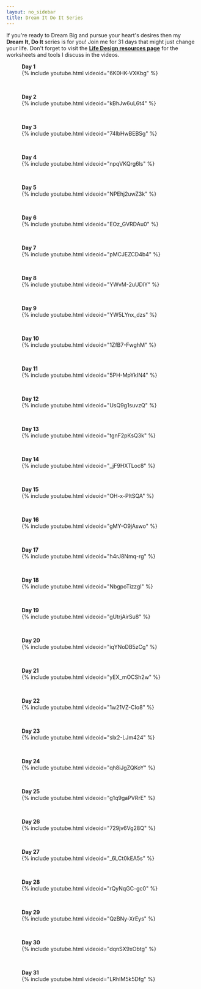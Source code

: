 ```yaml
---
layout: no_sidebar
title: Dream It Do It Series
---
```


If you're ready to Dream Big and pursue your heart's desires then my <b>Dream It, Do It</b> series is for you!  Join me for 31 days that might just change your life.
Don't forget to visit the [**Life Design resources page**](/designyourlife/lifedesignresources.html) for the worksheets and tools I discuss in the videos.
<br>

<div class="row">
  <div class="col-md-4">
  <figure>
  <figcaption><b>Day 1</b></figcaption>
   {% include youtube.html videoid="6K0HK-VXKbg" %}
  </figure>
<br>
</div>

<div class="col-md-4">
  <figure>
  <figcaption><b>Day 2</b></figcaption>
  {% include youtube.html videoid="kBhJw6uL6t4" %}
  </figure>
<br>
</div>

<div class="col-md-4">
  <figure>
  <figcaption><b>Day 3</b></figcaption>
  {% include youtube.html videoid="74lbHwBEBSg" %}
  </figure>
<br>
</div>
</div>

<div class="row">
  <div class="col-md-4">
   <figure>
   <figcaption><b>Day 4</b></figcaption>
   {% include youtube.html videoid="npqVKQrg6ls" %}
   </figure>
   <br />
  </div>

  <div class="col-md-4">
   <figure>
   <figcaption><b>Day 5</b></figcaption>
   {% include youtube.html videoid="NPEhj2uwZ3k" %}
   </figure>
   <br>
  </div>

  <div class="col-md-4">
   <figure>
   <figcaption><b>Day 6</b></figcaption>
   {% include youtube.html videoid="EOz_GVRDAu0" %}
   </figure>
   <br>
  </div>

</div>    

<div class="row">
  <div class="col-md-4">
   <figure>
   <figcaption><b>Day 7</b></figcaption>
   {% include youtube.html videoid="pMCJEZCD4b4" %}
   </figure>
   <br />
  </div>

  <div class="col-md-4">
   <figure>
   <figcaption><b>Day 8</b></figcaption>
   {% include youtube.html videoid="YWvM-2uUDlY" %}
   </figure>
   <br>
  </div>

  <div class="col-md-4">
   <figure>
   <figcaption><b>Day 9</b></figcaption>
   {% include youtube.html videoid="YW5LYnx_dzs" %}
   </figure>
   <br>
  </div>

</div>  

<div class="row">
  <div class="col-md-4">
   <figure>
   <figcaption><b>Day 10</b></figcaption>
   {% include youtube.html videoid="1ZfB7-FwghM" %}
   </figure>
   <br />
  </div>

  <div class="col-md-4">
   <figure>
   <figcaption><b>Day 11</b></figcaption>
   {% include youtube.html videoid="5PH-MpYkIN4" %}
   </figure>
   <br>
  </div>

  <div class="col-md-4">
   <figure>
   <figcaption><b>Day 12</b></figcaption>
   {% include youtube.html videoid="UsQ9g1suvzQ" %}
   </figure>
   <br>
  </div>

</div>  

<div class="row">
  <div class="col-md-4">
   <figure>
   <figcaption><b>Day 13</b></figcaption>
   {% include youtube.html videoid="tgnF2pKsQ3k" %}
   </figure>
   <br />
  </div>

  <div class="col-md-4">
   <figure>
   <figcaption><b>Day 14</b></figcaption>
   {% include youtube.html videoid="_jF9HXTLoc8" %}
   </figure>
   <br>
  </div>

  <div class="col-md-4">
   <figure>
   <figcaption><b>Day 15</b></figcaption>
   {% include youtube.html videoid="OH-x-PItSQA" %}
   </figure>
   <br>
  </div>

</div>  

<div class="row">
  <div class="col-md-4">
   <figure>
   <figcaption><b>Day 16</b></figcaption>
   {% include youtube.html videoid="gMY-O9jAswo" %}
   </figure>
   <br />
  </div>

  <div class="col-md-4">
   <figure>
   <figcaption><b>Day 17</b></figcaption>
   {% include youtube.html videoid="h4rJ8Nmq-rg" %}
   </figure>
   <br>
  </div>

  <div class="col-md-4">
   <figure>
   <figcaption><b>Day 18</b></figcaption>
   {% include youtube.html videoid="NbgpoTizzgI" %}
   </figure>
   <br>
  </div>

</div>  

<div class="row">
  <div class="col-md-4">
   <figure>
   <figcaption><b>Day 19</b></figcaption>
   {% include youtube.html videoid="gUtrjAirSu8" %}
   </figure>
   <br />
  </div>

  <div class="col-md-4">
   <figure>
   <figcaption><b>Day 20</b></figcaption>
   {% include youtube.html videoid="iqYNoDB5zCg" %}
   </figure>
   <br>
  </div>

  <div class="col-md-4">
   <figure>
   <figcaption><b>Day 21</b></figcaption>
   {% include youtube.html videoid="yEX_mOCSh2w" %}
   </figure>
   <br>
  </div>

</div>  

<div class="row">
  <div class="col-md-4">
   <figure>
   <figcaption><b>Day 22</b></figcaption>
   {% include youtube.html videoid="1w21VZ-CIo8" %}
   </figure>
   <br />
  </div>

  <div class="col-md-4">
   <figure>
   <figcaption><b>Day 23</b></figcaption>
   {% include youtube.html videoid="sIx2-LJm424" %}
   </figure>
   <br>
  </div>

  <div class="col-md-4">
   <figure>
   <figcaption><b>Day 24</b></figcaption>
   {% include youtube.html videoid="qh8iJgZQKoY" %}
   </figure>
   <br>
  </div>

</div>  

<div class="row">
  <div class="col-md-4">
   <figure>
   <figcaption><b>Day 25</b></figcaption>
   {% include youtube.html videoid="g1q9gaPVRrE" %}
   </figure>
   <br />
  </div>

  <div class="col-md-4">
   <figure>
   <figcaption><b>Day 26</b></figcaption>
   {% include youtube.html videoid="729jv6Vg28Q" %}
   </figure>
   <br>
  </div>

  <div class="col-md-4">
   <figure>
   <figcaption><b>Day 27</b></figcaption>
   {% include youtube.html videoid="_6LCt0kEA5s" %}
   </figure>
   <br>
  </div>

</div>  

<div class="row">
  <div class="col-md-4">
   <figure>
   <figcaption><b>Day 28</b></figcaption>
   {% include youtube.html videoid="rQyNqGC-gc0" %}
   </figure>
   <br />
  </div>

  <div class="col-md-4">
   <figure>
   <figcaption><b>Day 29</b></figcaption>
   {% include youtube.html videoid="QzBNy-XrEys" %}
   </figure>
   <br>
  </div>

  <div class="col-md-4">
   <figure>
   <figcaption><b>Day 30</b></figcaption>
   {% include youtube.html videoid="dqnSX9xObtg" %}
   </figure>
   <br>
  </div>

</div>  

<div class="row">
  <div class="col-md-4">
   <figure>
   <figcaption><b>Day 31</b></figcaption>
   {% include youtube.html videoid="LRhIM5k5Dfg" %}
   </figure>
   <br />
  </div>

</div>  
